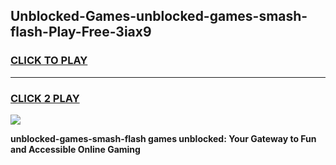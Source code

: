 
## Unblocked-Games-unblocked-games-smash-flash-Play-Free-3iax9
<h3>
<a href="https://premium76.site?title=unblocked-games-smash-flash&ref=09A">CLICK TO PLAY</a></h3>
<hr>

<h3>
<a href="https://premium76.site?title=unblocked-games-smash-flash&ref=09A">CLICK 2 PLAY</a>
  
</h3>

<a href="https://premium76.site?title=unblocked-games-smash-flash&ref=09A"><img src="https://clearcache.store/games.png"></a>


**unblocked-games-smash-flash games unblocked: Your Gateway to Fun and Accessible Online Gaming**
